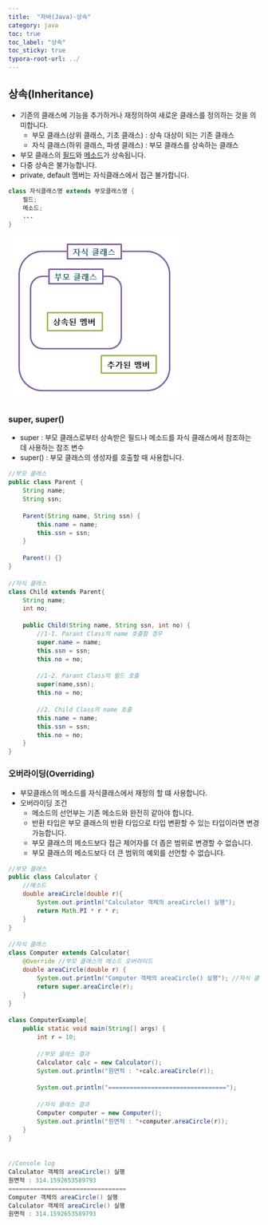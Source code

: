 ```yaml
---
title:  "자바(Java)-상속"
category: java
toc: true
toc_label: "상속"
toc_sticky: true
typora-root-url: ../
---
```








## 상속(Inheritance)

- 기존의 클래스에 기능을 추가하거나 재정의하여 새로운 클래스를 정의하는 것을 의미합니다.
  - 부모 클래스(상위 클래스, 기초 클래스) : 상속 대상이 되는 기존 클래스
  - 자식 클래스(하위 클래스, 파생 클래스) : 부모 클래스를 상속하는 클래스
- 부모 클래스의 <u>필드</u>와 <u>메소드</u>가 상속됩니다.
- 다중 상속은 불가능합니다.
- private, default 멤버는 자식클래스에서 접근 불가합니다.

```java
class 자식클래스명 extends 부모클래스명 {
    필드;
    메소드;
    ...
}
```



![img_java_inheritance_diagram](/images/2023-11-03-javaInheritance/img_java_inheritance_diagram.png)





### super, super()

- super : 부모 클래스로부터 상속받은 필드나 메소드를 자식 클래스에서 참조하는 데 사용하는 참조 변수
- super() : 부모 클래스의 생성자를 호출할 때 사용합니다.

```java
//부모 클래스
public class Parent {
    String name;
    String ssn;

    Parent(String name, String ssn) {
        this.name = name;
        this.ssn = ssn;
    }

    Parent() {}
}

//자식 클래스
class Child extends Parent{
    String name;
    int no;

    public Child(String name, String ssn, int no) {
        //1-1. Parant Class의 name 호출할 경우
        super.name = name;
        this.ssn = ssn;
        this.no = no;
        
        //1-2. Parant Class의 필드 호출
        super(name,ssn);
        this.no = no;
        
        //2. Child Class의 name 호출
        this.name = name;
        this.ssn = ssn;
        this.no = no;
    }
}
```





### 오버라이딩(Overriding)

- 부모클래스의 메소드를 자식클래스에서 재정의 할 떄 사용합니다.
- 오버라이딩 조건
  - 메소드의 선언부는 기존 메소드와 완전히 같아야 합니다.
  - 반환 타입은 부모 클래스의 반환 타입으로 타입 변환할 수 있는 타입이라면 변경가능합니다.
  - 부모 클래스의 메소드보다 접근 제어자를 더 좁은 범위로 변경할 수 없습니다.
  - 부모 클래스의 메소드보다 더 큰 범위의 예외를 선언할 수 없습니다.

```java
//부모 클래스
public class Calculator {
    //메소드
    double areaCircle(double r){
        System.out.println("Calculator 객체의 areaCircle() 실행");
        return Math.PI * r * r;
    }
}

//자식 클래스
class Computer extends Calculator{
    @Override //부모 클래스의 메소드 오버라이드
    double areaCircle(double r) {
        System.out.println("Computer 객체의 areaCircle() 실행"); //자식 클래스에서 내용 수정
        return super.areaCircle(r);
    }
}

class ComputerExample{
    public static void main(String[] args) {
        int r = 10;

        //부모 클래스 결과
        Calculator calc = new Calculator();
        System.out.println("원면적 : "+calc.areaCircle(r));

        System.out.println("=================================");

        //자식 클래스 결과
        Computer computer = new Computer();
        System.out.println("원면적 : "+computer.areaCircle(r));
    }
}


//Console log
Calculator 객체의 areaCircle() 실행
원면적 : 314.1592653589793
=================================
Computer 객체의 areaCircle() 실행
Calculator 객체의 areaCircle() 실행
원면적 : 314.1592653589793
```



